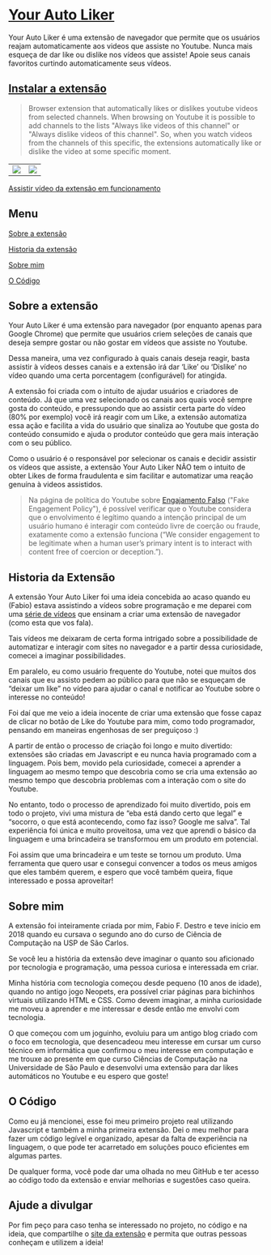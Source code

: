 # [Your Auto Liker](https://fbfdestro.github.io/YourAutoLiker/)


Your Auto Liker é uma extensão de navegador que permite que os usuários reajam automaticamente aos videos que assiste no Youtube. Nunca mais esqueça de dar like ou dislike nos vídeos que assiste! Apoie seus canais favoritos curtindo automaticamente seus vídeos.

## [Instalar a extensão](https://chrome.google.com/webstore/detail/your-auto-liker/akbbabbhifekchhpijcbmicndgbeahoi)

>Browser extension that automatically likes or dislikes youtube videos from selected channels. When browsing on Youtube it is possible to add channels to the lists "Always like videos of this channel" or "Always dislike videos of this channel". So, when you watch videos from the channels of this specific, the extensions automatically like or dislike the video at some specific moment.


<table>
  <tr>
    <td>
      <a href="https://fbfdestro.github.io/YourAutoLiker/"><img src="https://fbfdestro.github.io/YourAutoLiker/files/card1.jpg" /></a>
    </td>
      <td>
      <a href="https://fbfdestro.github.io/YourAutoLiker/"><img src="https://fbfdestro.github.io/YourAutoLiker/files/card2.jpg" /></a>
    </td>
  </tr>
</table>

[Assistir vídeo da extensão em funcionamento](https://www.youtube.com/watch?v=Lik7DiEgg0M)


## Menu
[Sobre a extensão](#sobre-a-extensão)

[Historia da extensão](#historia-da-extensão)

[Sobre mim](#sobre-mim)

[O Código](#o-codigo)



## Sobre a extensão

Your Auto Liker é uma extensão para navegador (por enquanto apenas para Google Chrome) que permite que usuários criem seleções de canais que deseja sempre gostar ou não gostar em vídeos que assiste no Youtube.

Dessa maneira, uma vez configurado à quais canais deseja reagir, basta assistir à vídeos desses canais e a extensão irá dar ‘Like’ ou ‘Dislike’ no vídeo quando uma certa porcentagem (configurável) for atingida.

A extensão foi criada com o intuito de ajudar usuários e criadores de conteúdo. Já que uma vez selecionado os canais aos quais você sempre gosta do conteúdo, e pressupondo que ao assistir certa parte do vídeo (80% por exemplo) você irá reagir com um Like, a extensão automatiza essa ação e facilita a vida do usuário que sinaliza ao Youtube que gosta do conteúdo consumido e ajuda o produtor conteúdo que gera mais interação com o seu público.

Como o usuário é o responsável por selecionar os canais e decidir assistir os vídeos que assiste, a extensão Your Auto Liker NÃO tem o intuito de obter Likes de forma fraudulenta e sim facilitar e automatizar uma reação genuína à videos assistidos.

>Na página de política do Youtube sobre [Engajamento Falso](https://support.google.com/youtube/answer/3399767?hl=en&ref_topic=2803176) ("Fake Engagement Policy"), é possível verificar que o Youtube considera que o envolvimento é legítimo quando a intenção principal de um usuário humano é interagir com conteúdo livre de coerção ou fraude, exatamente como a extensão funciona (“We consider engagement to be legitimate when a human user’s primary intent is to interact with content free of coercion or deception.”).

## Historia da Extensão

A extensão Your Auto Liker foi uma ideia concebida ao acaso quando eu (Fabio) estava assistindo a vídeos sobre programação e me deparei com uma [série de vídeos](https://www.youtube.com/playlist?list=PLRqwX-V7Uu6bL9VOMT65ahNEri9uqLWfS) que ensinam a criar uma extensão de navegador (como esta que vos fala).

Tais vídeos me deixaram de certa forma intrigado sobre a possibilidade de automatizar e interagir com sites no navegador e a partir dessa curiosidade, comecei a imaginar possibilidades.

Em paralelo, eu como usuário frequente do Youtube, notei que muitos dos canais que eu assisto pedem ao público para que não se esqueçam de “deixar um like” no vídeo para ajudar o canal e notificar ao Youtube sobre o interesse no conteúdo!

Foi daí que me veio a ideia inocente de criar uma extensão que fosse capaz de clicar no botão de Like do Youtube para mim, como todo programador, pensando em maneiras engenhosas de ser preguiçoso :)

A partir de então o processo de criação foi longo e muito divertido: extensões são criadas em Javascript e eu nunca havia programado com a linguagem. Pois bem, movido pela curiosidade, comecei a aprender a linguagem ao mesmo tempo que descobria como se cria uma extensão ao mesmo tempo que descobria problemas com a interação com o site do Youtube.

No entanto, todo o processo de aprendizado foi muito divertido, pois em todo o projeto, vivi uma mistura de “eba está dando certo que legal” e “socorro, o que está acontecendo, como faz isso? Google me salva”. Tal experiência foi única e muito proveitosa, uma vez que aprendi o básico da linguagem e uma brincadeira se transformou em um produto em potencial.

Foi assim que uma brincadeira e um teste se tornou um produto. Uma ferramenta que quero usar e consegui convencer a todos os meus amigos que eles também querem, e espero que você também queira, fique interessado e possa aproveitar!


## Sobre mim

A extensão foi inteiramente criada por mim, Fabio F. Destro e teve início em 2018 quando eu cursava o segundo ano do curso de Ciência de Computação na USP de São Carlos.

Se você leu a história da extensão deve imaginar o quanto sou aficionado por tecnologia e programação, uma pessoa curiosa e interessada em criar.

Minha história com tecnologia começou desde pequeno (10 anos de idade), quando no antigo jogo Neopets, era possível criar páginas para bichinhos virtuais utilizando HTML e CSS. Como devem imaginar, a minha curiosidade me moveu a aprender e me interessar e desde então me envolvi com tecnologia.

O que começou com um joguinho, evoluiu para um antigo blog criado com o foco em tecnologia, que desencadeou meu interesse em cursar um curso técnico em informática que confirmou o meu interesse em computação e me trouxe ao presente em que curso Ciências de Computação na Universidade de São Paulo e desenvolvi uma extensão para dar likes automáticos no Youtube e eu espero que goste!


## O Código

Como eu já mencionei, esse foi meu primeiro projeto real utilizando Javascript e também a minha primeira extensão. Dei o meu melhor para fazer um código legível e organizado, apesar da falta de experiência na linguagem, o que pode ter acarretado em soluções pouco eficientes em algumas partes.

De qualquer forma, você pode dar uma olhada no meu GitHub e ter acesso ao código todo da extensão e enviar melhorias e sugestões caso queira.

## Ajude a divulgar

Por fim peço para caso tenha se interessado no projeto, no código e na ideia, que compartilhe o [site da extensão](https://fbfdestro.github.io/YourAutoLiker/) e permita que outras pessoas conheçam e utilizem a ideia!

